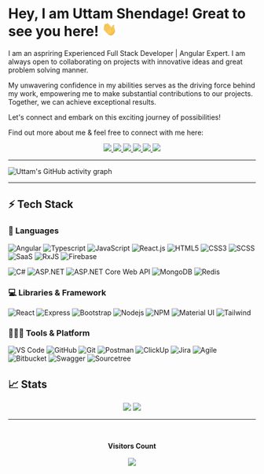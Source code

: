 # Hey, I am Uttam Shendage! Great to see you here! <img src="./wave.gif" width="30px">

I am an aspriring Experienced Full Stack Developer | Angular Expert. I am always open to collaborating on projects with innovative ideas and great problem solving manner.

My unwavering confidence in my abilities serves as the driving force behind my work, empowering me to make substantial contributions to our projects. Together, we can achieve exceptional results.

Let's connect and embark on this exciting journey of possibilities!

Find out more about me & feel free to connect with me here:

<p align="center">
	<a href="https://www.linkedin.com/in/uttam-shendage-206b2a229/" target="_blank">
		<img src="https://img.shields.io/badge/LinkedIn-0077B5?style=for-the-badge&logo=linkedin&logoColor=white" />
	</a>
	<a href="https://twitter.com/uvshendage">
		<img src="https://img.shields.io/badge/Twitter-1DA1F2?style=for-the-badge&logo=twitter&logoColor=white" />
	</a>
	<a href="https://www.instagram.com/uttam_shendage_us7/">
		<img src="https://img.shields.io/badge/Instagram-E4405F?style=for-the-badge&logo=instagram&logoColor=white" />
	</a>
<!-- 	<a href="https://dev.to/raman_boddula">
		<img src="https://img.shields.io/badge/dev.to-0A0A0A?style=for-the-badge&logo=devdotto&logoColor=white" />
	</a> -->
<!-- 	<a href="https://dev.to/raman_boddula">
		<img src="https://img.shields.io/badge/Medium-12100E?style=for-the-badge&logo=medium&logoColor=white" />
	</a> -->
        <a href="#" target="_blank">
		<img src="https://img.shields.io/badge/portfolio-1AA260?style=for-the-badge&logo=About.me&logoColor=white" />
	</a>
	<a href="#">
		 <img src="https://img.shields.io/badge/WhatsApp-25D366?style=for-the-badge&logo=whatsapp&logoColor=white" />
	</a>
        <a href="mailto:uvshendage@gmail.com">
		<img src="https://img.shields.io/badge/Gmail-D14836?style=for-the-badge&logo=gmail&logoColor=white" />
	</a>
</p>

---

![Uttam's GitHub activity graph](https://activity-graph.herokuapp.com/graph?username=pummysh&hide_border=true&theme=redical)

---

## ⚡ Tech Stack

### 🚀 Languages

![Angular](https://img.shields.io/badge/Angular-FF0000?style=for-the-badge&logo=angular&logoColor=white)
![Typescript](https://img.shields.io/badge/Typescript-007acc?style=for-the-badge&logo=typescript&logoColor=white)
![JavaScript](https://img.shields.io/badge/JavaScript-323330?style=for-the-badge&logo=javascript&logoColor=F7DF1E)
![React.js](https://img.shields.io/badge/React-20232A?style=for-the-badge&logo=react&logoColor=61DAFB)
![HTML5](https://img.shields.io/badge/HTML5-E34F26?style=for-the-badge&logo=html5&logoColor=white)
![CSS3](https://img.shields.io/badge/CSS3-1572B6?style=for-the-badge&logo=css3&logoColor=white)
![SCSS](https://img.shields.io/badge/SCSS-CC6699?style=for-the-badge&logo=sass&logoColor=white)
![SaaS](https://img.shields.io/badge/SaaS-008CFF?style=for-the-badge&logo=saas&logoColor=white)
![RxJS](https://img.shields.io/badge/RxJS-B7178C?style=for-the-badge&logo=rxjs&logoColor=white)
![Firebase](https://img.shields.io/badge/Firebase-FFCA28?style=for-the-badge&logo=firebase&logoColor=black)


<!-- ![Java](https://img.shields.io/badge/Java-ED8B00?style=for-the-badge&logo=java&logoColor=white) -->

![C#](https://img.shields.io/badge/C%23-239120?style=for-the-badge&logo=c-sharp&logoColor=white)
![ASP.NET](https://img.shields.io/badge/ASP.NET-512BD4?style=for-the-badge&logo=.net&logoColor=white)
![ASP.NET Core Web API](https://img.shields.io/badge/ASP.NET_Core_Web_API-512BD4?style=for-the-badge&logo=.net&logoColor=white)
![MongoDB](https://img.shields.io/badge/MongoDB-white?style=for-the-badge&logo=mongodb&logoColor=4EA94B)
![Redis](https://img.shields.io/badge/redis-%23DD0031.svg?&style=for-the-badge&logo=redis&logoColor=white)

### 💻 Libraries & Framework

![React](https://img.shields.io/badge/React-20232A?style=for-the-badge&logo=react&logoColor=61DAFB)
![Express](https://img.shields.io/badge/Express.js-000000?style=for-the-badge&logo=express&logoColor=white)
![Bootstrap](https://img.shields.io/badge/Bootstrap-563D7C?style=for-the-badge&logo=bootstrap&logoColor=white)
![Nodejs](https://img.shields.io/badge/Node.js-339933?style=for-the-badge&logo=nodedotjs&logoColor=white)
![NPM](https://img.shields.io/badge/npm-CB3837?style=for-the-badge&logo=npm&logoColor=white)
![Material UI](https://img.shields.io/badge/Material--UI-0081CB?style=for-the-badge&logo=material-ui&logoColor=white)
![Tailwind](https://img.shields.io/badge/Tailwind_CSS-38B2AC?style=for-the-badge&logo=tailwind-css&logoColor=white)

### 🧑🏻‍💻 Tools & Platform

![VS Code](https://img.shields.io/badge/Visual_Studio_Code-0078D4?style=for-the-badge&logo=visual%20studio%20code&logoColor=white)
![GitHub](https://img.shields.io/badge/GitHub_Pages-100000?style=for-the-badge&logo=github&logoColor=white)
![Git](https://img.shields.io/badge/Git-F05032?style=for-the-badge&logo=git&logoColor=white)
![Postman](https://img.shields.io/badge/Postman-FF6C37?style=for-the-badge&logo=Postman&logoColor=white)
![ClickUp](https://img.shields.io/badge/ClickUp-7B68EE?style=for-the-badge&logo=clickup&logoColor=white)
![Jira](https://img.shields.io/badge/Jira-0052CC?style=for-the-badge&logo=jira&logoColor=white)
![Agile](https://img.shields.io/badge/Agile-008CFF?style=for-the-badge&logo=agile&logoColor=white)
![Bitbucket](https://img.shields.io/badge/Bitbucket-0052CC?style=for-the-badge&logo=bitbucket&logoColor=white)
![Swagger](https://img.shields.io/badge/Swagger-85EA2D?style=for-the-badge&logo=swagger&logoColor=black)
![Sourcetree](https://img.shields.io/badge/Sourcetree-0052CC?style=for-the-badge&logo=sourcetree&logoColor=white)




<!-- ![Linux](https://img.shields.io/badge/Linux-FCC624?style=for-the-badge&logo=linux&logoColor=black) -->
<!-- ![VS](https://img.shields.io/badge/Visual_Studio-5C2D91?style=for-the-badge&logo=visual%20studio&logoColor=white) -->
<!-- ![Ubuntu](https://img.shields.io/badge/Ubuntu-E95420?style=for-the-badge&logo=ubuntu&logoColor=white) -->

## 📈 Stats

<p align="center">
  <img width="48%" src="https://github-readme-stats.vercel.app/api?username=uttamshendage&show_icons=true&hide_border=true&theme=radical" />
  <img width="48%" src="https://github-readme-streak-stats.herokuapp.com/?user=uttamshendage&hide_border=true&theme=radical" />
</p>

---

<div align="center">
<br><p align="centre"><b>Visitors Count</b></p>  
<p align="center"><img align="center" src="https://profile-counter.glitch.me/{uttamshendage}/count.svg" /></p> 
<br></div>
